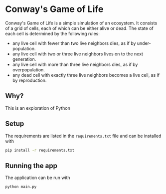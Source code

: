 # Conway's Game of Life

Conway's Game of Life is a simple simulation of an ecosystem. It consists of a grid of cells, each of which can be either alive or dead. The state of each cell is determined by the following rules:

- any live cell with fewer than two live neighbors dies, as if by under-population.
- any live cell with two or three live neighbors lives on to the next generation.
- any live cell with more than three live neighbors dies, as if by overpopulation.
- any dead cell with exactly three live neighbors becomes a live cell, as if by reproduction.

## Why?
This is an exploration of Python

## Setup
The requirements are listed in the `requirements.txt` file and can be installed with
```bash
pip install -r requirements.txt
```

## Running the app
The application can be run with
```bash
python main.py
```

